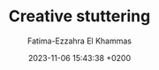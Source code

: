 ---
layout: post
title: "Creative stuttering"
date: 2023-11-06 15:43:38 +0200
categories: 
image : /img/bulletin-2.png
author: Fatima-Ezzahra El Khammas 
---